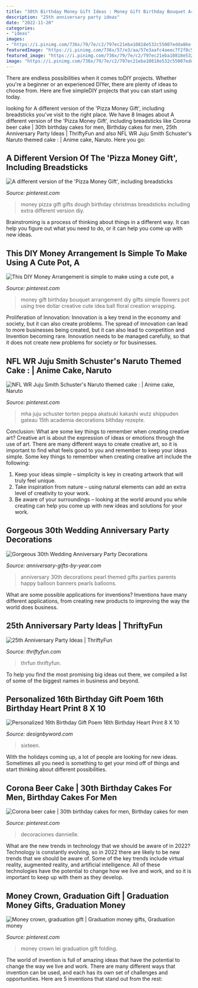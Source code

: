 ```yaml
---
title: "30th Birthday Money Gift Ideas : Money Gift Birthday Bouquet Arrangement Diy Gifts Simple Flowers Pot Using Tree Dollar Creative Cute Idea Ball Floral Creation Wrapping"
description: "25th anniversary party ideas"
date: "2022-11-20"
categories:
- "ideas"
images:
- "https://i.pinimg.com/736x/79/7e/c2/797ec21eba10818e532c55007edda86e--the-money.jpg"
featuredImage: "https://i.pinimg.com/736x/57/e3/aa/57e3aafc4aeec7f2f8c53ae9b8bfe47e.jpg"
featured_image: "https://i.pinimg.com/736x/79/7e/c2/797ec21eba10818e532c55007edda86e--the-money.jpg"
image: "https://i.pinimg.com/736x/79/7e/c2/797ec21eba10818e532c55007edda86e--the-money.jpg"
---
```



There are endless possibilities when it comes toDIY projects. Whether you're a beginner or an experienced DIYer, there are plenty of ideas to choose from. Here are five simpleDIY projects that you can start using today.

	

		
looking for A different version of the &#039;Pizza Money Gift&#039;, including breadsticks you've visit to the right place. We have 8 Images about A different version of the &#039;Pizza Money Gift&#039;, including breadsticks like Corona beer cake | 30th birthday cakes for men, Birthday cakes for men, 25th Anniversary Party Ideas | ThriftyFun and also NFL WR Juju Smith Schuster&#039;s Naruto themed cake : | Anime cake, Naruto. Here you go:
		
    
## A Different Version Of The &#039;Pizza Money Gift&#039;, Including Breadsticks

<img loading=lazy src="https://i.pinimg.com/736x/79/7e/c2/797ec21eba10818e532c55007edda86e--the-money.jpg" onerror="this.onerror=null;this.src='https://tse4.mm.bing.net/th?id=OIP.a7lQBVh3Aph5t7ckvWf4rQHaNL&amp;pid=15.1';" alt="A different version of the &#039;Pizza Money Gift&#039;, including breadsticks">

_Source: pinterest.com_

>money pizza gift gifts dough birthday christmas breadsticks including extra different version diy. 

	

Brainstroming is a process of thinking about things in a different way. It can help you figure out what you need to do, or it can help you come up with new ideas.

    
## This DIY Money Arrangement Is Simple To Make Using A Cute Pot, A

<img loading=lazy src="https://i.pinimg.com/736x/0b/bd/2a/0bbd2ac512fedb4d2bbed49c06d8082d--money-flowers-money-creation.jpg" onerror="this.onerror=null;this.src='https://tse1.mm.bing.net/th?id=OIP.Uy1eZsMKxgT0yNYfxGFk_AHaLH&amp;pid=15.1';" alt="This DIY Money Arrangement is simple to make using a cute pot, a">

_Source: pinterest.com_

>money gift birthday bouquet arrangement diy gifts simple flowers pot using tree dollar creative cute idea ball floral creation wrapping. 

	

Proliferation of Innovation:
Innovation is a key trend in the economy and society, but it can also create problems. The spread of innovation can lead to more businesses being created, but it can also lead to competition and Invention becoming rare. Innovation needs to be managed carefully, so that it does not create new problems for society or for businesses.

    
## NFL WR Juju Smith Schuster&#039;s Naruto Themed Cake : | Anime Cake, Naruto

<img loading=lazy src="https://i.pinimg.com/736x/48/eb/d8/48ebd8d54565f4b34c0d175599630a1f.jpg" onerror="this.onerror=null;this.src='https://tse2.mm.bing.net/th?id=OIP.ARTJSScTbrf1TAd48-0kFgAAAA&amp;pid=15.1';" alt="NFL WR Juju Smith Schuster&#039;s Naruto themed cake : | Anime cake, Naruto">

_Source: pinterest.com_

>mha juju schuster torten peppa akatsuki kakashi wutz shippuden gateau 15th academia decorations bithday rezepte. 

	

Conclusion: What are some key things to remember when creating creative art?
Creative art is about the expression of ideas or emotions through the use of art. There are many different ways to create creative art, so it is important to find what feels good to you and remember to keep your ideas simple. Some key things to remember when creating creative art include the following:
1. Keep your ideas simple – simplicity is key in creating artwork that will truly feel unique.
2. Take inspiration from nature – using natural elements can add an extra level of creativity to your work.
3. Be aware of your surroundings – looking at the world around you while creating can help you come up with new ideas and solutions for your work.

    
## Gorgeous 30th Wedding Anniversary Party Decorations

<img loading=lazy src="http://www.anniversary-gifts-by-year.com/images/pearl-balloon250.jpg" onerror="this.onerror=null;this.src='https://tse1.mm.bing.net/th?id=OIP.2JieCcjedFfZ-Yw0CrjB0AAAAA&amp;pid=15.1';" alt="Gorgeous 30th Wedding Anniversary Party Decorations">

_Source: anniversary-gifts-by-year.com_

>anniversary 30th decorations pearl themed gifts parties parents happy balloon banners pearls balloons. 

	

What are some possible applications for inventions?
Inventions have many different applications, from creating new products to improving the way the world does business.

    
## 25th Anniversary Party Ideas | ThriftyFun

<img loading=lazy src="https://img.thrfun.com/img/003/237/memorytree2_l.jpg" onerror="this.onerror=null;this.src='https://tse2.mm.bing.net/th?id=OIP.J5vKZ4D_9nKikcJH1wBDrgHaKu&amp;pid=15.1';" alt="25th Anniversary Party Ideas | ThriftyFun">

_Source: thriftyfun.com_

>thrfun thriftyfun. 

	

To help you find the most promising big ideas out there, we compiled a list of some of the biggest names in business and beyond.

    
## Personalized 16th Birthday Gift Poem 16th Birthday Heart Print 8 X 10

<img loading=lazy src="http://cdn.shopify.com/s/files/1/0996/8090/products/il_fullxfull.674127235_dsyy_grande.jpeg?v=1496954236" onerror="this.onerror=null;this.src='https://tse2.mm.bing.net/th?id=OIP.XIWA53pFuMDl6i1pTo1PCQHaF7&amp;pid=15.1';" alt="Personalized 16th Birthday Gift Poem 16th Birthday Heart Print 8 X 10">

_Source: designbyword.com_

>sixteen. 

	

With the holidays coming up, a lot of people are looking for new ideas. Sometimes all you need is something to get your mind off of things and start thinking about different possibilities. 

    
## Corona Beer Cake | 30th Birthday Cakes For Men, Birthday Cakes For Men

<img loading=lazy src="https://i.pinimg.com/736x/57/e3/aa/57e3aafc4aeec7f2f8c53ae9b8bfe47e.jpg" onerror="this.onerror=null;this.src='https://tse1.mm.bing.net/th?id=OIP.xYFtAPeVriCPpwlduzfBJAHaJ3&amp;pid=15.1';" alt="Corona beer cake | 30th birthday cakes for men, Birthday cakes for men">

_Source: pinterest.com_

>decoraciones dannielle. 

	

What are the new trends in technology that we should be aware of in 2022?
Technology is constantly evolving, so in 2022 there are likely to be new trends that we should be aware of. Some of the key trends include virtual reality, augmented reality, and artificial intelligence. All of these technologies have the potential to change how we live and work, and so it is important to keep up with them as they develop.

    
## Money Crown, Graduation Gift | Graduation Money Gifts, Graduation Money

<img loading=lazy src="https://i.pinimg.com/736x/28/07/7b/28077b19b477801b090bf0384083ff49.jpg" onerror="this.onerror=null;this.src='https://tse4.mm.bing.net/th?id=OIP.XlmVY5Z7K7o7bzFiaFNBegHaJ4&amp;pid=15.1';" alt="Money crown, graduation gift | Graduation money gifts, Graduation money">

_Source: pinterest.com_

>money crown lei graduation gift folding. 

	

The world of invention is full of amazing ideas that have the potential to change the way we live and work. There are many different ways that invention can be used, and each has its own set of challenges and opportunities. Here are 5 inventions that stand out from the rest:

